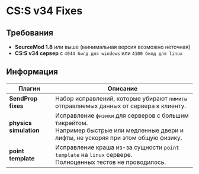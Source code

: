 # CS:S v34 Fixes

## Требования
- **SourceMod 1.8** или выше (минимальная версия возможно неточная)
- **CS:S v34 сервер** с ``4044 билд для windows`` или ``4100 билд для linux``

## Информация
| Плагин | Описание |
| --- | --- |
| **SendProp fixes** | Набор исправлений, которые убирают ``лимиты`` отправляемых данных от сервера к клиенту. |
| **physics simulation** | Исправление ``физики`` для серверов с большим тикрейтом.<br/>Например быстрые или медленные двери и лифты, не ускоряя при этом общую физику. |
| **point template** | Исправление краша из-за сущности ``point template`` на ``linux`` сервере.<br/>Полноценных тестов не проводилось. |